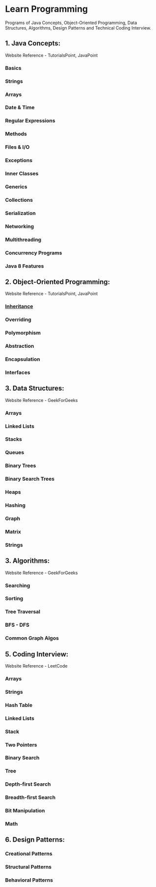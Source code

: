 # Learn Programming

Programs of Java Concepts, Object-Oriented Programming, Data Structures, Algorithms, Design Patterns and Technical Coding Interview. 

## 1. Java Concepts:

Website Reference - TutorialsPoint, JavaPoint

### Basics

### Strings

### Arrays

### Date & Time

### Regular Expressions

### Methods

### Files & I/O

### Exceptions

### Inner Classes

### Generics

### Collections

### Serialization

### Networking

### Multithreading

### Concurrency Programs

### Java 8 Features

## 2. Object-Oriented Programming:

Website Reference - TutorialsPoint, JavaPoint

### [Inheritance](Object-Oriented-Programming/inheritance)

### Overriding

### Polymorphism

### Abstraction

### Encapsulation

### Interfaces

## 3. Data Structures:

Website Reference - GeekForGeeks

### Arrays

### Linked Lists

### Stacks

### Queues

### Binary Trees

### Binary Search Trees

### Heaps

### Hashing

### Graph

### Matrix

### Strings

## 3. Algorithms:

Website Reference - GeekForGeeks

### Searching

### Sorting

### Tree Traversal

### BFS - DFS

### Common Graph Algos

## 5. Coding Interview:

Website Reference - LeetCode

### Arrays

### Strings

### Hash Table

### Linked Lists

### Stack

### Two Pointers

### Binary Search

### Tree

### Depth-first Search

### Breadth-first Search

### Bit Manipulation

### Math

## 6. Design Patterns:

### Creational Patterns

### Structural Patterns

### Behavioral Patterns

